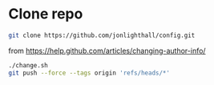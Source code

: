 # Clone repo

````bash
git clone https://github.com/jonlighthall/config.git
````



from <https://help.github.com/articles/changing-author-info/>

````bash
./change.sh
git push --force --tags origin 'refs/heads/*'
````
